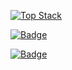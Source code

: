
<!--
**younahshin-dev/younahshin-dev** is a ✨ _special_ ✨ repository because its `README.md` (this file) appears on your GitHub profile.

Here are some ideas to get you started:

- 🔭 I’m currently working on ...
- 🌱 I’m currently learning ...
- 👯 I’m looking to collaborate on ...
- 🤔 I’m looking for help with ...
- 💬 Ask me about ...
- 📫 How to reach me: ..
- 😄 Pronouns: ...
- ⚡ Fun fact: ...
-->
[![Top Stack](https://widget.realdeveloper.pro/api/top?stack=JavaScript,Oracle,React)](https://github.com/younahshin-dev)

[![Badge](https://widget.realdeveloper.pro/api/badge?title=Languages%20and%20Framework&badges=JavaScript,React,Redux,jQuery,Java,spring)](https://github.com/younahshin-dev)

[![Badge](https://widget.realdeveloper.pro/api/badge?title=Database%20and%20DevOps&badges=MySQL,Git,GitHub,Bitbucket,Jenkins,Oracle)](https://github.com/younahshin-dev)

<!--[![Repository Card](https://widget.realdeveloper.pro/api/card?user=kijepark&repo=adserver-tutorial)](https://github.com/kijepark/adserver-tutorial)  -->
